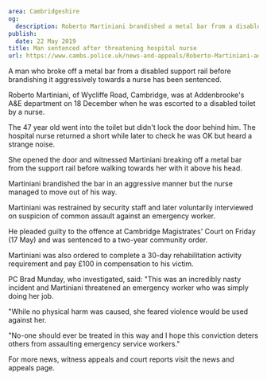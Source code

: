 ```yaml
area: Cambridgeshire
og:
  description: Roberto Martiniani brandished a metal bar from a disabled support rail towards an A&E nurse
publish:
  date: 22 May 2019
title: Man sentenced after threatening hospital nurse
url: https://www.cambs.police.uk/news-and-appeals/Roberto-Martiniani-addenbrookes-hospital-nurse-assault
```

A man who broke off a metal bar from a disabled support rail before brandishing it aggressively towards a nurse has been sentenced.

Roberto Martiniani, of Wycliffe Road, Cambridge, was at Addenbrooke's A&E department on 18 December when he was escorted to a disabled toilet by a nurse.

The 47 year old went into the toilet but didn't lock the door behind him. The hospital nurse returned a short while later to check he was OK but heard a strange noise.

She opened the door and witnessed Martiniani breaking off a metal bar from the support rail before walking towards her with it above his head.

Martiniani brandished the bar in an aggressive manner but the nurse managed to move out of his way.

Martiniani was restrained by security staff and later voluntarily interviewed on suspicion of common assault against an emergency worker.

He pleaded guilty to the offence at Cambridge Magistrates' Court on Friday (17 May) and was sentenced to a two-year community order.

Martiniani was also ordered to complete a 30-day rehabilitation activity requirement and pay £100 in compensation to his victim.

PC Brad Munday, who investigated, said: "This was an incredibly nasty incident and Martiniani threatened an emergency worker who was simply doing her job.

"While no physical harm was caused, she feared violence would be used against her.

"No-one should ever be treated in this way and I hope this conviction deters others from assaulting emergency service workers."

For more news, witness appeals and court reports visit the news and appeals page.
